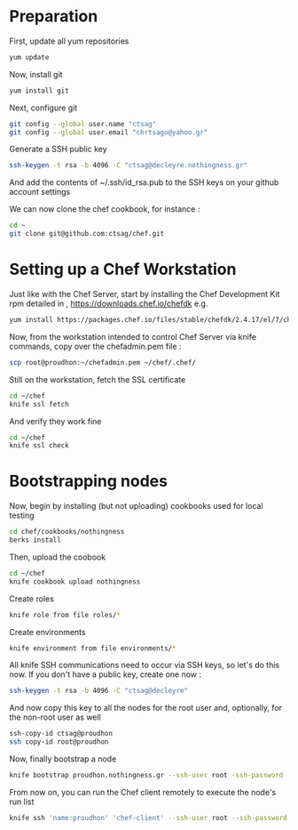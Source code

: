 # Preparation

First, update all yum repositories

```bash
yum update
```

Now, install git

```bash
yum install git
```

Next, configure git

```bash
git config --global user.name "ctsag"
git config --global user.email "chrtsago@yahoo.gr"
```

Generate a SSH public key

```bash
ssh-keygen -t rsa -b 4096 -C "ctsag@decleyre.nothingness.gr"
```

And add the contents of ~/.ssh/id_rsa.pub to the SSH keys on your github account settings

We can now clone the chef cookbook, for instance :

```bash
cd ~
git clone git@github.com:ctsag/chef.git
```

# Setting up a Chef Workstation

Just like with the Chef Server, start by installing the Chef Development Kit rpm detailed in , https://downloads.chef.io/chefdk e.g.

```bash
yum install https://packages.chef.io/files/stable/chefdk/2.4.17/el/7/chefdk-2.4.17-1.el7.x86_64.rpm
```

Now, from the workstation intended to control Chef Server via knife commands, copy over the chefadmin.pem file :

```bash
scp root@proudhon:~/chefadmin.pem ~/chef/.chef/
```

Still on the workstation, fetch the SSL certificate

```bash
cd ~/chef
knife ssl fetch
```

And verify they work fine

```bash
cd ~/chef
knife ssl check
```

# Bootstrapping nodes

Now, begin by installing (but not uploading) cookbooks used for local testing

```bash
cd chef/cookbooks/nothingness
berks install
```

Then, upload the coobook

```bash
cd ~/chef
knife cookbook upload nothingness
```

Create roles

```bash
knife role from file roles/*
```

Create environments

```bash
knife environment from file environments/*
```

All knife SSH communications need to occur via SSH keys, so let's do this now. If you don't have a public key, create one now :

```bash
ssh-keygen -t rsa -b 4096 -C "ctsag@decleyre"
```

And now copy this key to all the nodes for the root user and, optionally, for the non-root user as well

```bash
ssh-copy-id ctsag@proudhon
ssh copy-id root@proudhon
```

Now, finally bootstrap a node

```bash
knife bootstrap proudhon.nothingness.gr --ssh-user root -ssh-password 'insecureword' --node-name proudhon --run-list 'role[admin]' --environment admin
```

From now on, you can run the Chef client remotely to execute the node's run list

```bash
knife ssh 'name:proudhon' 'chef-client' --ssh-user root --ssh-password 'insecureword'
```

